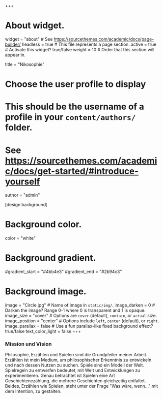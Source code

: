 +++

# About widget.
widget = "about"  # See https://sourcethemes.com/academic/docs/page-builder/
headless = true  # This file represents a page section.
active = true  # Activate this widget? true/false
weight = 10  # Order that this section will appear in.

title = "Nikosophie"

# Choose the user profile to display
# This should be the username of a profile in your `content/authors/` folder.
# See https://sourcethemes.com/academic/docs/get-started/#introduce-yourself
author = "admin"

[design.background]
  # Background color.
  color = "white"
  
  # Background gradient.
  #gradient_start = "#4bb4e3"
  #gradient_end = "#2b94c3"
  
  # Background image.
  image = "Circle.jpg"  # Name of image in `static/img/`.
  image_darken = 0  # Darken the image? Range 0-1 where 0 is transparent and 1 is opaque.
  image_size = "cover"  #  Options are `cover` (default), `contain`, or `actual` size.
  image_position = "center"  # Options include `left`, `center` (default), or `right`.
  image_parallax = false  # Use a fun parallax-like fixed background effect? true/false
  text_color_light = false
+++


### Mission und Vision

Philosophie, Erzählen und Spielen sind die Grundpfeiler meiner Arbeit. Erzählen ist mein Medium, um philosophischer Erkenntnis zu entwickeln und nach dessen Nutzen zu suchen. Spiele sind ein Modell der Welt. Spielregeln zu entwerfen bedeutet, mit Welt und Entwicklungen zu experimentieren. Genau betrachtet ist Spielen eine Art Geschichtenezählung, die mehrere Geschichten gleichzeitig entfaltet. Beides, Erzählen wie Spielen, steht unter der Frage "Was wäre, wenn..." mit dem Intention, zu gestalten.
